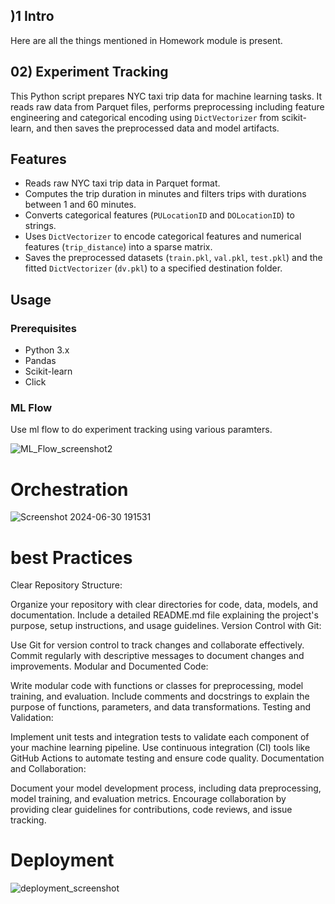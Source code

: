 ## )1 Intro

Here are all the things mentioned in Homework module is present.




## 02) Experiment Tracking

This Python script prepares NYC taxi trip data for machine learning tasks. It reads raw data from Parquet files, performs preprocessing including feature engineering and categorical encoding using `DictVectorizer` from scikit-learn, and then saves the preprocessed data and model artifacts.

## Features

- Reads raw NYC taxi trip data in Parquet format.
- Computes the trip duration in minutes and filters trips with durations between 1 and 60 minutes.
- Converts categorical features (`PULocationID` and `DOLocationID`) to strings.
- Uses `DictVectorizer` to encode categorical features and numerical features (`trip_distance`) into a sparse matrix.
- Saves the preprocessed datasets (`train.pkl`, `val.pkl`, `test.pkl`) and the fitted `DictVectorizer` (`dv.pkl`) to a specified destination folder.

## Usage

### Prerequisites

- Python 3.x
- Pandas
- Scikit-learn
- Click

### ML Flow

Use ml flow to do experiment tracking using various paramters.

![ML_Flow_screenshot2](https://github.com/AkashPatel-1996/practice_repo_zoom_camp/assets/84029971/0c787abb-8fe3-48b7-b4f4-39fa14094e50)




# Orchestration

![Screenshot 2024-06-30 191531](https://github.com/AkashPatel-1996/practice_repo_zoom_camp/assets/84029971/6de1579f-2f12-41ee-a4aa-f72df6ff0211)

# best Practices
Clear Repository Structure:

Organize your repository with clear directories for code, data, models, and documentation.
Include a detailed README.md file explaining the project's purpose, setup instructions, and usage guidelines.
Version Control with Git:

Use Git for version control to track changes and collaborate effectively.
Commit regularly with descriptive messages to document changes and improvements.
Modular and Documented Code:

Write modular code with functions or classes for preprocessing, model training, and evaluation.
Include comments and docstrings to explain the purpose of functions, parameters, and data transformations.
Testing and Validation:

Implement unit tests and integration tests to validate each component of your machine learning pipeline.
Use continuous integration (CI) tools like GitHub Actions to automate testing and ensure code quality.
Documentation and Collaboration:

Document your model development process, including data preprocessing, model training, and evaluation metrics.
Encourage collaboration by providing clear guidelines for contributions, code reviews, and issue tracking.



# Deployment

![deployment_screenshot](https://github.com/AkashPatel-1996/practice_repo_zoom_camp/assets/84029971/5b9af56a-554c-41f1-945a-169031e047c1)


